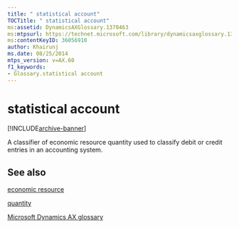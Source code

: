 ```yaml
---
title: " statistical account"
TOCTitle: " statistical account"
ms:assetid: DynamicsAXGlossary.1370463
ms:mtpsurl: https://technet.microsoft.com/library/dynamicsaxglossary.1370463(v=AX.60)
ms:contentKeyID: 36056910
author: Khairunj
ms.date: 08/25/2014
mtps_version: v=AX.60
f1_keywords:
- Glossary.statistical account
---
```


# statistical account


[!INCLUDE[archive-banner](includes/archive-banner.md)]

A classifier of economic resource quantity used to classify debit or credit entries in an accounting system.

## See also

[economic resource](economic-resource.md)

[quantity](quantity.md)

[Microsoft Dynamics AX glossary](glossary/microsoft-dynamics-ax-glossary.md)

  



